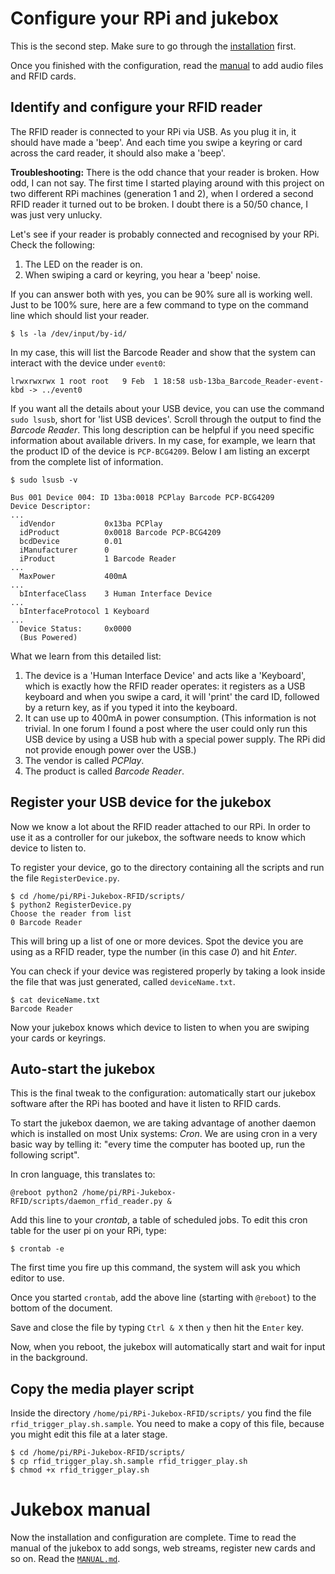 # Configure your RPi and jukebox

This is the second step. Make sure to go through the [installation](INSTALL.md) first.

Once you finished with the configuration, read the [manual](MANUAL.md) to add audio files and RFID cards.

## Identify and configure your RFID reader

The RFID reader is connected to your RPi via USB. As you plug it in, it should have made a 'beep'. And each time you swipe a keyring or card across the card reader, it should also make a 'beep'.

**Troubleshooting:** There is the odd chance that your reader is broken. How odd, I can not say. The first time I started playing around with this project on two different RPi machines (generation 1 and 2), when I ordered a second RFID reader it turned out to be broken. I doubt there is a 50/50 chance, I was just very unlucky. 

Let's see if your reader is probably connected and recognised by your RPi. Check the following:

1. The LED on the reader is on.
2. When swiping a card or keyring, you hear a 'beep' noise.

If you can answer both with yes, you can be 90% sure all is working well. Just to be 100% sure, here are a few command to type on the command line which should list your reader.

~~~~
$ ls -la /dev/input/by-id/
~~~~

In my case, this will list the Barcode Reader and show that the system can interact with the device under `event0`:

~~~~
lrwxrwxrwx 1 root root   9 Feb  1 18:58 usb-13ba_Barcode_Reader-event-kbd -> ../event0
~~~~

If you want all the details about your USB device, you can use the command `sudo lsusb`, short for 'list USB devices'. Scroll through the output to find the *Barcode Reader*. This long description can be helpful if you need specific information about available drivers. In my case, for example, we learn that the product ID of the device is `PCP-BCG4209`. Below I am listing an excerpt from the complete list of information.

~~~~
$ sudo lsusb -v

Bus 001 Device 004: ID 13ba:0018 PCPlay Barcode PCP-BCG4209
Device Descriptor:
...
  idVendor           0x13ba PCPlay
  idProduct          0x0018 Barcode PCP-BCG4209
  bcdDevice          0.01
  iManufacturer      0 
  iProduct           1 Barcode Reader 
...
  MaxPower           400mA
...
  bInterfaceClass    3 Human Interface Device
...
  bInterfaceProtocol 1 Keyboard
...
  Device Status:     0x0000
  (Bus Powered)
~~~~

What we learn from this detailed list:

1. The device is a 'Human Interface Device' and acts like a 'Keyboard', which is exactly how the RFID reader operates: it registers as a USB keyboard and when you swipe a card, it will 'print' the card ID, followed by a return key, as if you typed it into the keyboard.
2. It can use up to 400mA in power consumption. (This information is not trivial. In one forum I found a post where the user could only run this USB device by using a USB hub with a special power supply. The RPi did not provide enough power over the USB.)
3. The vendor is called *PCPlay*.
4. The product is called *Barcode Reader*.

## Register your USB device for the jukebox

Now we know a lot about the RFID reader attached to our RPi. In order to use it as a controller for our jukebox, the software needs to know which device to listen to.

To register your device, go to the directory containing all the scripts and run the file `RegisterDevice.py`.

~~~~
$ cd /home/pi/RPi-Jukebox-RFID/scripts/
$ python2 RegisterDevice.py
Choose the reader from list
0 Barcode Reader 
~~~~

This will bring up a list of one or more devices. Spot the device you are using as a RFID reader, type the number (in this case *0*) and hit *Enter*.

You can check if your device was registered properly by taking a look inside the file that was just generated, called `deviceName.txt`.

~~~~
$ cat deviceName.txt
Barcode Reader
~~~~

Now your jukebox knows which device to listen to when you are swiping your cards or keyrings.

## Auto-start the jukebox

This is the final tweak to the configuration: automatically start our jukebox software after the RPi has booted and have it listen to RFID cards.

To start the jukebox daemon, we are taking advantage of another daemon which is installed on most Unix systems: *Cron*. We are using cron in a very basic way by telling it: "every time the computer has booted up, run the following script". 

In cron language, this translates to:

~~~~
@reboot python2 /home/pi/RPi-Jukebox-RFID/scripts/daemon_rfid_reader.py &
~~~~

Add this line to your *crontab*, a table of scheduled jobs. To edit this cron table for the user pi on your RPi, type:

~~~~
$ crontab -e
~~~~

The first time you fire up this command, the system will ask you which editor to use.

Once you started `crontab`, add the above line (starting with `@reboot`) to the bottom of the document. 

Save and close the file by typing `Ctrl & X` then `y` then hit the `Enter` key.

Now, when you reboot, the jukebox will automatically start and wait for input in the background.

## Copy the media player script

Inside the directory `/home/pi/RPi-Jukebox-RFID/scripts/` you find the file `rfid_trigger_play.sh.sample`. You need to make a copy of this file, because you might edit this file at a later stage.

~~~~
$ cd /home/pi/RPi-Jukebox-RFID/scripts/
$ cp rfid_trigger_play.sh.sample rfid_trigger_play.sh
$ chmod +x rfid_trigger_play.sh
~~~~

# Jukebox manual

Now the installation and configuration are complete. Time to read the manual of the jukebox to add songs, web streams, register new cards and so on. Read the [`MANUAL.md`](MANUAL.md).